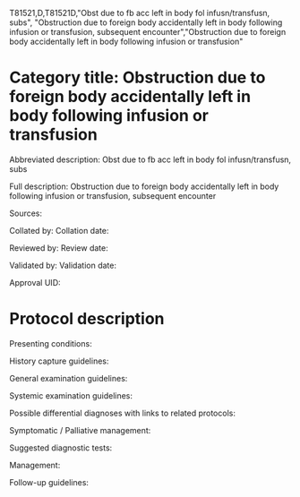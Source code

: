 T81521,D,T81521D,"Obst due to fb acc left in body fol infusn/transfusn, subs", "Obstruction due to foreign body accidentally left in body following infusion or transfusion, subsequent encounter","Obstruction due to foreign body accidentally left in body following infusion or transfusion"
# Category title: Obstruction due to foreign body accidentally left in body following infusion or transfusion

Abbreviated description: Obst due to fb acc left in body fol infusn/transfusn, subs

Full description: Obstruction due to foreign body accidentally left in body following infusion or transfusion, subsequent encounter

Sources:

Collated by:
Collation date:

Reviewed by:
Review date:

Validated by:
Validation date:

Approval UID:

# Protocol description

Presenting conditions:

History capture guidelines:

General examination guidelines:

Systemic examination guidelines:

Possible differential diagnoses with links to related protocols:

Symptomatic / Palliative management:

Suggested diagnostic tests:

Management:

Follow-up guidelines:
